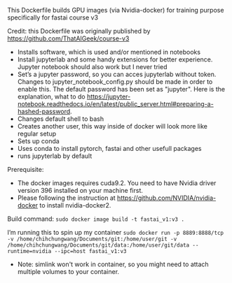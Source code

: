 
This Dockerfile builds GPU images (via Nvidia-docker) for training purpose specifically for fastai course v3

Credit: this Dockerfile was originally published by https://github.com/ThatAIGeek/course-v3

* Installs software, which is used and/or mentioned in notebooks
* Install jupyterlab and some handy extensions for better experience. Jupyter notebook should also work but I never tried
* Set’s a jupyter password, so you can acces jupyterlab without token. Changes to jupyter_notebook_config.py should be made in order to enable this. The default password has been set as "jupyter". Here is the explanation, what to do https://jupyter-notebook.readthedocs.io/en/latest/public_server.html#preparing-a-hashed-password. 
* Changes default shell to bash
* Creates another user, this way inside of docker will look more like regular setup
* Sets up conda
* Uses conda to install pytorch, fastai and other usefull packages
* runs jupyterlab by default

Prerequisite: 
* The docker images requires cuda9.2. You need to have Nvidia driver version 396 installed on your machine first.
* Please following the instruction at https://github.com/NVIDIA/nvidia-docker to install nvidia-docker2.

Build command: `sudo docker image build -t fastai_v1:v3 .`

I’m running this to spin up my container `sudo docker run -p 8889:8888/tcp  -v /home/chihchungwang/Documents/git:/home/user/git -v /home/chihchungwang/Documents/git/data:/home/user/git/data --runtime=nvidia --ipc=host fastai_v1:v3`

- Note: simlink won't work in container, so you might need to attach multiple volumes to your container.

